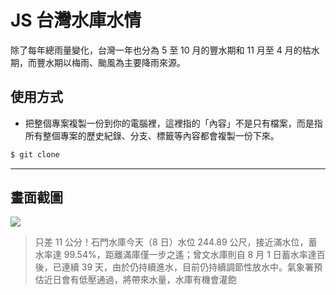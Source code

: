 # JS 台灣水庫水情

除了每年總雨量變化，台灣一年也分為 5 至 10 月的豐水期和 11 月至 4 月的枯水期，而豐水期以梅雨、颱風為主要降雨來源。

## 使用方式
- 把整個專案複製一份到你的電腦裡，這裡指的「內容」不是只有檔案，而是指所有整個專案的歷史紀錄、分支、標籤等內容都會複製一份下來。
```sh
$ git clone
```

----

## 畫面截圖
![](https://i.imgur.com/wlXKGUi.png)
> 只差 11 公分！石門水庫今天（8 日）水位 244.89 公尺，接近滿水位，蓄水率達 99.54%，距離滿庫僅一步之遙；曾文水庫則自 8 月 1 日蓄水率達百後，已連續 39 天，由於仍持續進水，目前仍持續調節性放水中。氣象署預估近日會有低壓通過，將帶來水量，水庫有機會灌飽
